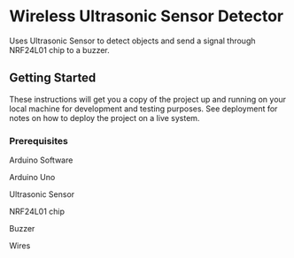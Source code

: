 # Wireless Ultrasonic Sensor Detector

Uses Ultrasonic Sensor to detect objects and send a signal through NRF24L01 chip to a buzzer.

## Getting Started

These instructions will get you a copy of the project up and running on your local machine for development and testing purposes. See deployment for notes on how to deploy the project on a live system.

### Prerequisites

Arduino Software

Arduino Uno

Ultrasonic Sensor

NRF24L01 chip

Buzzer

Wires

